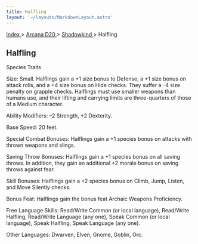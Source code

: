 ```yaml
---
title: Halfling
layout: '~/layouts/MarkdownLayout.astro'
---
```


[ Index ](/) > [ Arcana D20 ](/arcana.d20.srd) > [ Shadowkind ](/arcana.d20.srd/shadowkind) > Halfling

##  Halfling

Species Traits

Size: Small. Halflings gain a +1 size bonus to Defense, a +1 size bonus on
attack rolls, and a +4 size bonus on Hide checks. They suffer a –4 size
penalty on grapple checks. Halflings must use smaller weapons than humans use,
and their lifting and carrying limits are three-quarters of those of a Medium
character.

Ability Modifiers: –2 Strength, +2 Dexterity.

Base Speed: 20 feet.

Special Combat Bonuses: Halflings gain a +1 species bonus on attacks with
thrown weapons and slings.

Saving Throw Bonuses: Halflings gain a +1 species bonus on all saving throws.
In addition, they gain an additional +2 morale bonus on saving throws against
fear.

Skill Bonuses: Halflings gain a +2 species bonus on Climb, Jump, Listen, and
Move Silently checks.

Bonus Feat: Halflings gain the bonus feat Archaic Weapons Proficiency.

Free Language Skills: Read/Write Common (or local language), Read/Write
Halfling, Read/Write Language (any one), Speak Common (or local language),
Speak Halfling, Speak Language (any one).

Other Languages: Dwarven, Elven, Gnome, Goblin, Orc.

